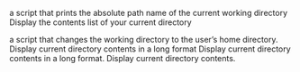  a script that prints the absolute path name of the current working directory
Display the contents list of your current directory

 a script that changes the working directory to the user’s home directory.
Display current directory contents in a long format
Display current directory contents in a long format.
Display current directory contents.
